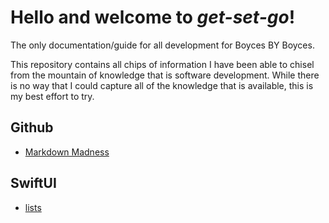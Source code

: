 # Hello and welcome to *get-set-go*!

The only documentation/guide for all development for Boyces BY Boyces. 

This repository contains all chips of information I have been able to chisel from the mountain of knowledge that is software development. While there is no way that I could capture all of the knowledge that is available, this is my best effort to try.



## Github
* [Markdown Madness](github/markdown-madness.md)


## SwiftUI
* [lists](swiftui/lists.md)